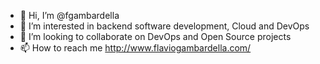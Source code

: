 - 👋 Hi, I’m @fgambardella
- 👀 I’m interested in backend software development, Cloud and DevOps
- 💞️ I’m looking to collaborate on DevOps and Open Source projects
- 📫 How to reach me http://www.flaviogambardella.com/

<!---
fgambardella/fgambardella is a ✨ special ✨ repository because its `README.md` (this file) appears on your GitHub profile.
You can click the Preview link to take a look at your changes.
--->
